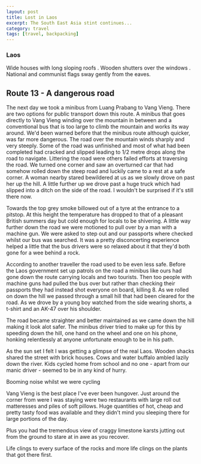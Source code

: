 ```yaml
---
layout: post
title: Lost in Laos
excerpt: The South East Asia stint continues...
category: travel
tags: [travel, backpacking]
---
```


### Laos

Wide houses with long sloping roofs . Wooden shutters over the windows . National and communist flags sway gently from the eaves.

## Route 13 - A dangerous road
The next day we took a minibus from Luang Prabang to Vang Vieng. There are two options for public transport down this route. A minibus that goes directly to Vang Vieng winding over the mountain in between and a conventional bus that is too large to climb the mountain and works its way around. We'd been warned before that the minibus route although quicker, was far more dangerous. The road over the mountain winds sharply and very steeply. Some of the road was unfinished and most of what had been completed had cracked and slipped leading to 1/2 metre drops along the road to navigate. Littering the road were others failed efforts at traversing the road. We turned one corner and saw an overturned car that had somehow rolled down the steep road and luckily came to a rest at a safe corner. A woman nearby stared bewildered at us as we slowly drove on past her up the hill. A little further up we drove past a huge truck which had slipped into a ditch on the side of the road. I wouldn't be surprised if it's still there now.

Towards the top grey smoke billowed out of a tyre at the entrance to a pitstop. At this height the temperature has dropped to that of a pleasant British summers day but cold enough for locals to be shivering. A little way further down the road we were motioned to pull over by a man with a machine gun. We were asked to step out and our passports where checked whilst our bus was searched. It was a pretty disconcerting experience helped a little that the bus drivers were so relaxed about it that they'd both gone for a wee behind a rock. 

According to another traveller the road used to be even less safe. Before the Laos government set up patrols on the road a minibus like ours had gone down the route carrying locals and two tourists. Then too people with machine guns had pulled the bus over but rather than checking their passports they had instead shot everyone on board, killing 8. As we rolled on down the hill we passed through a small hill that had been cleared for the road. As we drove by a young boy watched from the side wearing shorts, a t-shirt and an AK-47 over his shoulder. 

The road became straighter and better maintained as we came down the hill making it look alot safer. The minibus driver tried to make up for this by speeding down the hill, one hand on the wheel and one on his phone, honking relentlessly at anyone unfortunate enough to be in his path. 

As the sun set I felt I was getting a glimpse of the real Laos. Wooden shacks shared the street with brick houses. Cows and water buffalo ambled lazily down the river. Kids cycled home from school and no one - apart from our manic driver - seemed to be in any kind of hurry. 

Booming noise whilst we were cycling

Vang Vieng is the best place I've ever been hungover. Just around the corner from were I was staying were two restaurants with large roll out matteresses and piles of soft pillows. Huge quantities of hot, cheap and pretty tasty food was available and they didn't mind you sleeping there for large portions of the day. 

Plus you had the tremendous view of craggy limestone karsts jutting out from the ground to stare at in awe as you recover.

Life clings to every surface of the rocks and more life clings on the plants that got there first.
